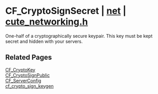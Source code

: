 # CF_CryptoSignSecret | [net](https://github.com/RandyGaul/cute_framework/blob/master/docs/net_readme.md) | [cute_networking.h](https://github.com/RandyGaul/cute_framework/blob/master/include/cute_networking.h)

One-half of a cryptographically secure keypair. This key must be kept secret and hidden with your servers.

## Related Pages

[CF_CryptoKey](https://github.com/RandyGaul/cute_framework/blob/master/docs/net/cf_cryptokey.md)  
[CF_CryptoSignPublic](https://github.com/RandyGaul/cute_framework/blob/master/docs/net/cf_cryptosignpublic.md)  
[CF_ServerConfig](https://github.com/RandyGaul/cute_framework/blob/master/docs/net/cf_serverconfig.md)  
[cf_crypto_sign_keygen](https://github.com/RandyGaul/cute_framework/blob/master/docs/net/cf_crypto_sign_keygen.md)  
